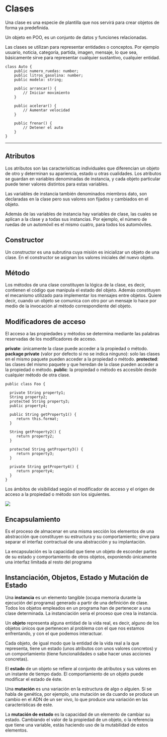# Clases

Una clase es una especie de plantilla que nos servirá para crear objetos de forma ya predefinida.

Un objeto en POO, es un conjunto de datos y funciones relacionadas.


Las clases se utilizan para representar entidades o conceptos. Por ejemplo usuario, noticia, categoría, partida, imagen, mensaje, lo que sea, básicamente sirve para representar cualquier sustantivo, cualquier entidad.

```
class Auto {
    public numero_ruedas: number;
    public litros_gasolina: number;
    public modelo: string;

    public arrancar() {
        // Iniciar movimiento
    }

    public acelerar() {
        // Aumentar velocidad
    }

    public frenar() {
        // Detener el auto
    }
}
```
----

## Atributos

Los atributos son las caracterísiticas individuales que diferencian un objeto de otro y determinan su apariencia, estado u otras cualidades. Los atributos se guardan en variables denominadas de instancia, y cada objeto particular puede tener valores distintos para estas variables.

Las variables de instancia también denominados miembros dato, son declaradas en la clase pero sus valores son fijados y cambiados en el objeto.

Además de las variables de instancia hay variables de clase, las cuales se aplican a la clase y a todas sus instancias. Por ejemplo, el número de ruedas de un automóvil es el mismo cuatro, para todos los automóviles.

 ## Constructor

Un constructor es una subrutina cuya misión es inicializar un objeto de una clase. En el constructor se asignan los valores iniciales del nuevo objeto.

## Método

Los métodos de una clase constituyen la lógica de la clase, es decir, contienen el código que manipula el estado del objeto. Además constituyen el mecanismo utilizado para implementar los mensajes entre objetos. Quiere decir, cuando un objeto se comunica con otro por un mensaje lo hace por medio de la invocación al método correspondiente del objeto.

## Modificadores de acceso
El acceso a las propiedades y métodos se determina mediante las palabras reservadas de los modificadores de acceso.

<b>private</b>: únicamente la clase puede acceder a la propiedad o método.
<b>package private</b> (valor por defecto si no se indica ninguno): solo las clases en el mismo paquete pueden acceder a la propiedad o método.
<b>protected</b>: las clases del mismo paquete y que heredan de la clase pueden acceder a la propiedad o método.
<b>public</b>: la propiedad o método es accesible desde cualquier método de otra clase.

```
public class Foo {

  private String property1;
  String property2;
  protected String property3;
  public property4;

  public String getProperty1() {
     return this.format;
  }

  String getProperty2() {
     return property2;
  }

  protected String getProperty3() {
     return property3;
  }

  private String getProperty4() {
     return property4;
  }
}
```

Los ámbitos de visibilidad según el modificador de acceso y el origen de acceso a la propiedad o método son los siguientes.

![](https://github.com/mgonzalez1/programming-fundamental/tree/main/src/assets/img/modificadores-accesso-1.png)

## Encapsulamiento

Es el proceso de almacenar en una misma sección los elementos de una abstracción que constituyen su estructura y su comportamiento; sirve para separar el interfaz contractual de una abstracción y su implantación.

La encapsulación es la capacidad que tiene un objeto de esconder partes de su estado y comportamiento de otros objetos, exponiendo únicamente una interfaz limitada al resto del programa


## Instanciación, Objetos, Estado y Mutación de Estado

Una <b>instancia</b> es un elemento tangible (ocupa memoria durante la ejecución del programa) generado a partir de una definición de clase. Todos los objetos empleados en un programa han de pertenecer a una clase determinada.
La instanciación sería el proceso que crea la instancia.

Un <b>objeto</b> representa alguna entidad de la vida real, es decir, alguno de los objetos únicos que pertenecen al problema con el que nos estamos enfrentando, y con el que podemos interactuar.

Cada objeto, de igual modo que la entidad de la vida real a la que representa, tiene un estado (unos atributos con unos valores concretos) y un comportamiento (tiene funcionalidades o sabe hacer unas acciones concretas).

El <b>estado</b> de un objeto se refiere al conjunto de atributos y sus valores en un instante de tiempo dado. El comportamiento de un objeto puede modificar el estado de éste.

Una <b>mutación</b> es una variación en la estructura de algo o alguien. Si se habla de genética, por ejemplo, una mutación se da cuando se produce un cambio en el ADN de un ser vivo, lo que produce una variación en las características de este. 

La <b>mutación de estado</b> es la capacidad de un elemento de cambiar su estado. Cambiando el valor de la propiedad de un objeto, o la referencia que tiene una variable, estás haciendo uso de la mutabilidad de estos elementos.